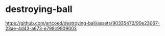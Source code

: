 # destroying-ball


https://github.com/artcoed/destroying-ball/assets/90335472/90e23067-23ae-4d43-a673-e798c9909003

